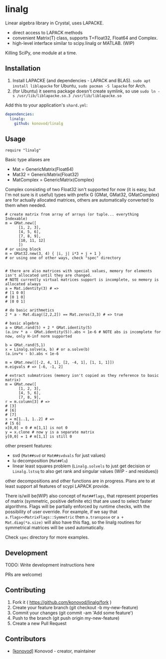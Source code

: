 # linalg
Linear algebra library in Crystal, uses LAPACKE.
- direct access to LAPACK methods
- convenient Matrix(T) class, supports T=Float32, Float64 and Complex.
- high-level interface similar to scipy.linalg or MATLAB. (WIP)

Killing SciPy, one module at a time.

## Installation

1. Install LAPACKE (and dependencies - LAPACK and BLAS). `sudo apt install liblapacke` for Ubuntu, `sudo pacman -S lapacke` for Arch.
2. (for Ubuntu) it seems package doesn't create symlink, so use `sudo ln -s /usr/lib/liblapacke.so.3 /usr/lib/liblapacke.so`

Add this to your application's `shard.yml`:

```yaml
dependencies:
  linalg:
    github: konovod/linalg
```

## Usage

```crystal
require "linalg"
```
Basic type aliases are 
- Mat = GenericMatrix(Float64)
- Mat32 = GenericMatrix(Float32)
- MatComplex = GenericMatrix(Complex)

Complex consisting of two Float32 isn't supported for now (it is easy, but I'm not sure is it useful)
types with prefix G (GMat, GMat32, GMatComplex) are for actually allocated matrices, 
others are automatically converted to them when needed.

```crystal
# create matrix from array of arrays (or tuple... everything Indexable)
m = GMat.new([ 
      [1, 2, 3],
      [4, 5, 6], 
      [7, 8, 9],
      [10, 11, 12]
      ])
# or using block
m = GMat32.new(3, 4) { |i, j| i*3 + j + 1 }
# or using one of other ways, check "spec" directory


# there are also matrices with special values, memory for elements isn't allocated until they are changed.
# NOTE currently virtual matrices support is incomplete, so memory is allocated always
a = Mat.identity(3) # =>
# [1 0 0]
# [0 1 0]
# [0 0 1]

# do basic arithmetics
2 * a - Mat.diag([2,2,2]) == Mat.zeros(3,3) # => true

# basic algebra
a = GMat.rand(5) + 2 * GMat.identity(5) 
(a.inv * a - GMat.identity(5)).abs < 1e-6 # NOTE abs is incomplete for now, only H-inf norm supported

b = GMat.rand(5,1)
x = Linalg.solve(a, b) # or a.solve(b)
(a.inv*x - b).abs < 1e-6

m = GMat.new([[-2, 4, 1], [2, -4, 1], [1, 1, 1]])
m.eigvals # => [-6, -1, 2]

# extract submatrices (memory isn't copied as they reference to basic matrix)
m = GMat.new([ 
      [1, 2, 3],
      [4, 5, 6], 
      [7, 8, 9],
r = m.column[3] # =>
# [3]
# [6]
# [7]
x = m[1..1, 1..2] # =>
# [5 6]
x[0,0] = 0 # m[1,1] is not 0
y = x.clone # now y is a separate matrix
y[0,0] = 1 # m[1,1] is still 0

```
other present features:

- svd (`Mat##svd` or `Mat##svdvals` for just values)
- lu decomposition (`Mat##lu`)
- linear least squares problem (`Linalg.solvels` to just get decision or `Linalg.lstsq` to also get rank and singular values (WIP - and residues))

other decompositions and other functions are in progress. 
Plans are to at least support all features of scypi LAPACK provide.

There is/will be(WIP) also concept of `Mat##flags`, that represent properties of matrix (symmetric, positive definite etc) that are used to select faster algorithms. Flags will be partially enforced by runtime checks, with the possibility of user override. For example, if we say that `a.flags<<MatrixFlags::Symmetric` then `a.transpose` or `a + Mat.diag(*a.size)` will also have this flag, so the linalg routines for symmetrical matrices will be used automatically.


Check `spec` directory for more examples.
## Development

TODO: Write development instructions here

PRs are welcome)

## Contributing

1. Fork it ( https://github.com/konovod/linalg/fork )
2. Create your feature branch (git checkout -b my-new-feature)
3. Commit your changes (git commit -am 'Add some feature')
4. Push to the branch (git push origin my-new-feature)
5. Create a new Pull Request


## Contributors

- [[konovod]](https://github.com/konovod) Konovod - creator, maintainer
